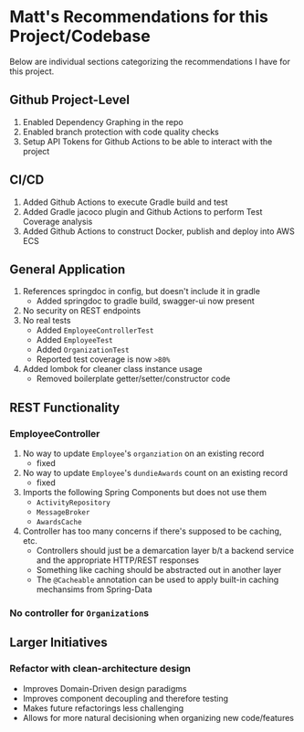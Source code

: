 # Matt's Recommendations for this Project/Codebase

Below are individual sections categorizing the recommendations I have for this project.

## Github Project-Level
1. Enabled Dependency Graphing in the repo
2. Enabled branch protection with code quality checks
3. Setup API Tokens for Github Actions to be able to interact with the project

## CI/CD
1. Added Github Actions to execute Gradle build and test
2. Added Gradle jacoco plugin and Github Actions to perform Test Coverage analysis
3. Added Github Actions to construct Docker, publish and deploy into AWS ECS

## General Application
1. References springdoc in config, but doesn't include it in gradle
    - Added springdoc to gradle build, swagger-ui now present
2. No security on REST endpoints
3. No real tests
    - Added `EmployeeControllerTest`
    - Added `EmployeeTest`
    - Added `OrganizationTest`
    - Reported test coverage is now `>80%`
4. Added lombok for cleaner class instance usage
    - Removed boilerplate getter/setter/constructor code

## REST Functionality

### EmployeeController
1. No way to update `Employee`'s `organziation` on an existing record
    - fixed
2. No way to update `Employee`'s `dundieAwards` count on an existing record
    - fixed
3. Imports the following Spring Components but does not use them
    - `ActivityRepository`
    - `MessageBroker`
    - `AwardsCache`
4. Controller has too many concerns if there's supposed to be caching, etc.
    - Controllers should just be a demarcation layer b/t a backend service and the appropriate HTTP/REST responses
    - Something like caching should be abstracted out in another layer
    - The `@Cacheable` annotation can be used to apply built-in caching mechansims from Spring-Data

### No controller for `Organization`s

## Larger Initiatives
### Refactor with clean-architecture design
- Improves Domain-Driven design paradigms
- Improves component decoupling and therefore testing
- Makes future refactorings less challenging
- Allows for more natural decisioning when organizing new code/features